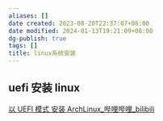 ```yaml
---
aliases: []
date created: 2023-08-20T22:37:07+08:00
date modified: 2024-01-13T19:21:09+08:00
dg-publish: true
tags: []
title: linux系统安装
---
```


## uefi 安装 linux
[以 UEFI 模式 安装 ArchLinux\_哔哩哔哩\_bilibili](https://www.bilibili.com/video/BV1a84y1o7ob/?buvid=XY630CE669F34078F341989B1EE06E60B0127&is_story_h5=false&mid=g8UDjEqHIS5oCexxb9oAEQ%3D%3D&p=1&plat_id=116&share_from=ugc&share_medium=android&share_plat=android&share_session_id=8152104c-e287-45cd-bfd0-3c03d28bedad&share_source=COPY&share_tag=s_i&timestamp=1692462571&unique_k=uNGKfHD&up_id=619029933)